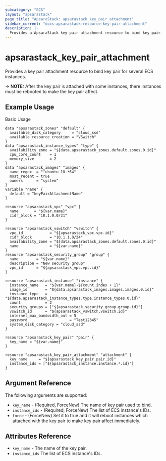 ```yaml
---
subcategory: "ECS"
layout: "apsarastack"
page_title: "ApsaraStack: apsarastack_key_pair_attachment"
sidebar_current: "docs-apsarastack-resource-key-pair-attachment"
description: |-
  Provides a ApsaraStack key pair attachment resource to bind key pair for several ECS instances.
---
```


# apsarastack\_key\_pair\_attachment

Provides a key pair attachment resource to bind key pair for several ECS instances.

-> **NOTE:** After the key pair is attached with some instances, there instances must be rebooted to make the key pair affect.

## Example Usage

Basic Usage

```
data "apsarastack_zones" "default" {
  available_disk_category     = "cloud_ssd"
  available_resource_creation = "VSwitch"
}
data "apsarastack_instance_types" "type" {
  availability_zone = "${data.apsarastack_zones.default.zones.0.id}"
  cpu_core_count    = 1
  memory_size       = 2
}
data "apsarastack_images" "images" {
  name_regex  = "^ubuntu_18.*64"
  most_recent = true
  owners      = "system"
}
variable "name" {
  default = "keyPairAttachmentName"
}

resource "apsarastack_vpc" "vpc" {
  name       = "${var.name}"
  cidr_block = "10.1.0.0/21"
}

resource "apsarastack_vswitch" "vswitch" {
  vpc_id            = "${apsarastack_vpc.vpc.id}"
  cidr_block        = "10.1.1.0/24"
  availability_zone = "${data.apsarastack_zones.default.zones.0.id}"
  name              = "${var.name}"
}
resource "apsarastack_security_group" "group" {
  name        = "${var.name}"
  description = "New security group"
  vpc_id      = "${apsarastack_vpc.vpc.id}"
}

resource "apsarastack_instance" "instance" {
  instance_name   = "${var.name}-${count.index + 1}"
  image_id        = "${data.apsarastack_images.images.images.0.id}"
  instance_type   = "${data.apsarastack_instance_types.type.instance_types.0.id}"
  count           = 2
  security_groups = ["${apsarastack_security_group.group.id}"]
  vswitch_id      = "${apsarastack_vswitch.vswitch.id}"
  internet_max_bandwidth_out = 5
  password                   = "Test12345"
  system_disk_category = "cloud_ssd"
}

resource "apsarastack_key_pair" "pair" {
  key_name = "${var.name}"
}

resource "apsarastack_key_pair_attachment" "attachment" {
  key_name     = "${apsarastack_key_pair.pair.id}"
  instance_ids = ["${apsarastack_instance.instance.*.id}"]
}
```
## Argument Reference

The following arguments are supported:

* `key_name` - (Required, ForceNew) The name of key pair used to bind.
* `instance_ids` - (Required, ForceNew) The list of ECS instance's IDs.
* `force` - (ForceNew) Set it to true and it will reboot instances which attached with the key pair to make key pair affect immediately.

## Attributes Reference

* `key_name` - The name of the key pair.
* `instance_ids` The list of ECS instance's IDs.
